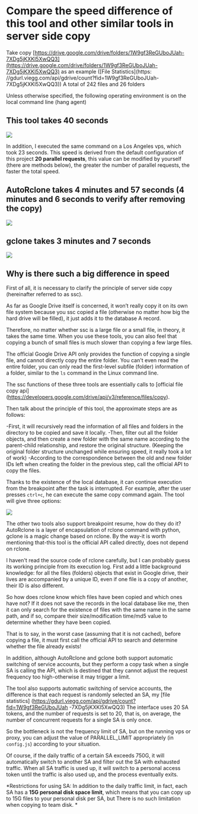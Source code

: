 # Compare the speed difference of this tool and other similar tools in server side copy

Take copy [https://drive.google.com/drive/folders/1W9gf3ReGUboJUah-7XDg5jKXKl5XwQQ3](https://drive.google.com/drive/folders/1W9gf3ReGUboJUah-7XDg5jKXKl5XwQQ3) as an example ([File Statistics](https: //gdurl.viegg.com/api/gdrive/count?fid=1W9gf3ReGUboJUah-7XDg5jKXKl5XwQQ3))
A total of 242 files and 26 folders

Unless otherwise specified, the following operating environment is on the local command line (hang agent)

## This tool takes 40 seconds
<!-- ![](https://viegg.oss-cn-shenzhen.aliyuncs.com/1592732262296.png) -->
![](static/gdurl.png)

In addition, I executed the same command on a Los Angeles vps, which took 23 seconds.
This speed is derived from the default configuration of this project **20 parallel requests**, this value can be modified by yourself (there are methods below), the greater the number of parallel requests, the faster the total speed.

## AutoRclone takes 4 minutes and 57 seconds (4 minutes and 6 seconds to verify after removing the copy)
<!-- ![](https://viegg.oss-cn-shenzhen.aliyuncs.com/1592732547295.png) -->
![](static/autorclone.png)

## gclone takes 3 minutes and 7 seconds
<!-- ![](https://viegg.oss-cn-shenzhen.aliyuncs.com/1592732597593.png) -->
![](static/gclone.png)

## Why is there such a big difference in speed
First of all, it is necessary to clarify the principle of server side copy (hereinafter referred to as ssc).

As far as Google Drive itself is concerned, it won’t really copy it on its own file system because you ssc copied a file (otherwise no matter how big the hard drive will be filled), it just adds it to the database A record.

Therefore, no matter whether ssc is a large file or a small file, in theory, it takes the same time.
When you use these tools, you can also feel that copying a bunch of small files is much slower than copying a few large files.

The official Google Drive API only provides the function of copying a single file, and cannot directly copy the entire folder. You can't even read the entire folder, you can only read the first-level subfile (folder) information of a folder, similar to the `ls` command in the Linux command line.

The ssc functions of these three tools are essentially calls to [official file copy api] (https://developers.google.com/drive/api/v3/reference/files/copy).

Then talk about the principle of this tool, the approximate steps are as follows:

-First, it will recursively read the information of all files and folders in the directory to be copied and save it locally.
-Then, filter out all the folder objects, and then create a new folder with the same name according to the parent-child relationship, and restore the original structure. (Keeping the original folder structure unchanged while ensuring speed, it really took a lot of work)
-According to the correspondence between the old and new folder IDs left when creating the folder in the previous step, call the official API to copy the files.

Thanks to the existence of the local database, it can continue execution from the breakpoint after the task is interrupted. For example, after the user presses `ctrl+c`, he can execute the same copy command again. The tool will give three options:
<!-- ![](https://viegg.oss-cn-shenzhen.aliyuncs.com/1592735608511.png) -->
![](static/choose.png)

The other two tools also support breakpoint resume, how do they do it? AutoRclone is a layer of encapsulation of rclone command with python, gclone is a magic change based on rclone.
By the way-it is worth mentioning that-this tool is the official API called directly, does not depend on rclone.

I haven't read the source code of rclone carefully, but I can probably guess its working principle from its execution log.
First add a little background knowledge: for all the files (folders) objects that exist in Google drive, their lives are accompanied by a unique ID, even if one file is a copy of another, their ID is also different.

So how does rclone know which files have been copied and which ones have not? If it does not save the records in the local database like me, then it can only search for the existence of files with the same name in the same path, and if so, compare their size/modification time/md5 value to determine whether they have been copied.

That is to say, in the worst case (assuming that it is not cached), before copying a file, it must first call the official API to search and determine whether the file already exists!

In addition, although AutoRclone and gclone both support automatic switching of service accounts, but they perform a copy task when a single SA is calling the API, which is destined that they cannot adjust the request frequency too high-otherwise it may trigger a limit.

The tool also supports automatic switching of service accounts, the difference is that each request is randomly selected an SA, my [file statistics] (https://gdurl.viegg.com/api/gdrive/count?fid=1W9gf3ReGUboJUah -7XDg5jKXKl5XwQQ3) The interface uses 20 SA tokens, and the number of requests is set to 20, that is, on average, the number of concurrent requests for a single SA is only once.

So the bottleneck is not the frequency limit of SA, but on the running vps or proxy, you can adjust the value of PARALLEL_LIMIT appropriately (in `config.js`) according to your situation.

Of course, if the daily traffic of a certain SA exceeds 750G, it will automatically switch to another SA and filter out the SA with exhausted traffic. When all SA traffic is used up, it will switch to a personal access token until the traffic is also used up, and the process eventually exits.

*Restrictions for using SA: In addition to the daily traffic limit, in fact, each SA has a **15G personal disk space limit**, which means that you can copy up to 15G files to your personal disk per SA, but There is no such limitation when copying to team disk. *
